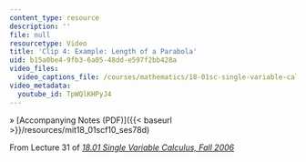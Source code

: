 ```yaml
---
content_type: resource
description: ''
file: null
resourcetype: Video
title: 'Clip 4: Example: Length of a Parabola'
uid: b15a0be4-9fb3-6a05-48dd-e597f2bb428a
video_files:
  video_captions_file: /courses/mathematics/18-01sc-single-variable-calculus-fall-2010/unit-4-techniques-of-integration/part-b-partial-fractions-integration-by-parts-arc-length-and-surface-area/session-78-computing-the-length-of-a-curve/clip-4-example-length-of-a-parabola/TpWQlKHPyJ4.vtt
video_metadata:
  youtube_id: TpWQlKHPyJ4
---
```


» [Accompanying Notes (PDF)]({{< baseurl >}}/resources/mit18_01scf10_ses78d)

From Lecture 31 of [_18.01 Single Variable Calculus, Fall 2006_](/courses/18-01-single-variable-calculus-fall-2006/pages/video-lectures)